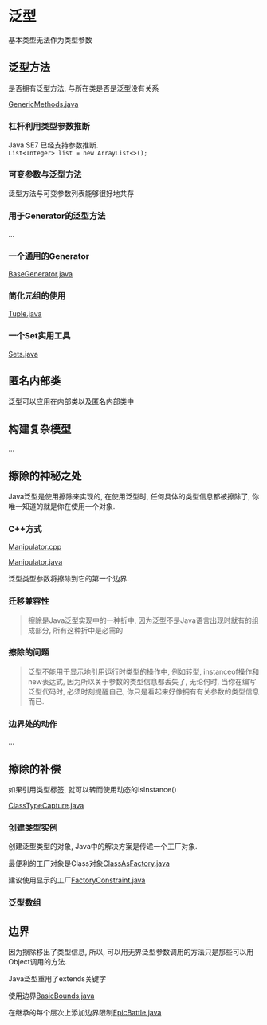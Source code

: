 # 泛型
基本类型无法作为类型参数   

## 泛型方法
是否拥有泛型方法, 与所在类是否是泛型没有关系  

[GenericMethods.java](./GenericMethods.java)  

### 杠杆利用类型参数推断
Java SE7 已经支持参数推断.  
`List<Integer> list = new ArrayList<>();`

### 可变参数与泛型方法
泛型方法与可变参数列表能够很好地共存

### 用于Generator的泛型方法
...

### 一个通用的Generator
[BaseGenerator.java](./BaseGenerator.java)

### 简化元组的使用
[Tuple.java](./Tuple.java)

### 一个Set实用工具
[Sets.java](./Sets.java)

## 匿名内部类
泛型可以应用在内部类以及匿名内部类中  

## 构建复杂模型
...

## 擦除的神秘之处
Java泛型是使用擦除来实现的, 在使用泛型时, 任何具体的类型信息都被擦除了, 你唯一知道的就是你在使用一个对象.  

### C++方式
[Manipulator.cpp](./Manipulator.cpp)  

[Manipulator.java](./Manipulator.java)  

泛型类型参数将擦除到它的第一个边界.  

### 迁移兼容性
> 擦除是Java泛型实现中的一种折中, 因为泛型不是Java语言出现时就有的组成部分, 所有这种折中是必需的

### 擦除的问题
> 泛型不能用于显示地引用运行时类型的操作中, 例如转型, instanceof操作和new表达式, 因为所以关于参数的类型信息都丢失了, 无论何时, 当你在编写泛型代码时, 必须时刻提醒自己, 你只是看起来好像拥有有关参数的类型信息而已.

### 边界处的动作
...

## 擦除的补偿
如果引用类型标签, 就可以转而使用动态的IsInstance()  

[ClassTypeCapture.java](./ClassTypeCapture.java)  

### 创建类型实例
创建泛型类型的对象, Java中的解决方案是传递一个工厂对象.  

最便利的工厂对象是Class对象[ClassAsFactory.java](./ClassAsFactory.java)  

建议使用显示的工厂[FactoryConstraint.java](./FactoryConstraint.java)

### 泛型数组


## 边界
因为擦除移出了类型信息, 所以, 可以用无界泛型参数调用的方法只是那些可以用Object调用的方法.  

Java泛型重用了extends关键字  

使用边界[BasicBounds.java](./BasicBounds.java)  

在继承的每个层次上添加边界限制[EpicBattle.java](./EpicBattle.java)